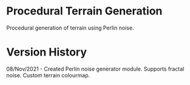 # Procedural Terrain Generation
Procedural generation of terrain using Perlin noise.


# Version History
08/Nov/2021 - Created Perlin noise generator module. Supports fractal noise. Custom terrain colourmap.